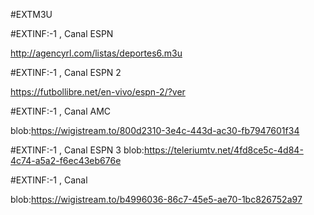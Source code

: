 #EXTM3U

#EXTINF:-1 , Canal ESPN 

http://agencyrl.com/listas/deportes6.m3u


#EXTINF:-1 , Canal ESPN 2

https://futbollibre.net/en-vivo/espn-2/?ver

#EXTINF:-1 , Canal AMC

blob:https://wigistream.to/800d2310-3e4c-443d-ac30-fb7947601f34

#EXTINF:-1 , Canal ESPN 3
blob:https://teleriumtv.net/4fd8ce5c-4d84-4c74-a5a2-f6ec43eb676e

#EXTINF:-1 , Canal

blob:https://wigistream.to/b4996036-86c7-45e5-ae70-1bc826752a97
